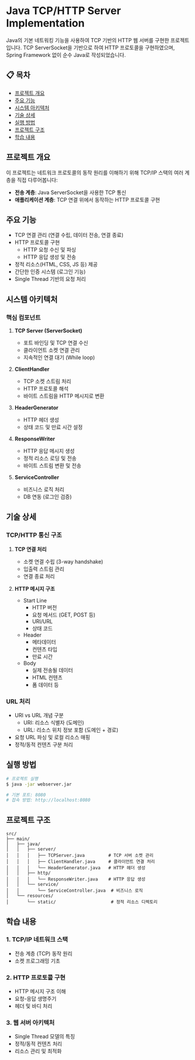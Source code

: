 # Java TCP/HTTP Server Implementation

Java의 기본 네트워킹 기능을 사용하여 TCP 기반의 HTTP 웹 서버를 구현한 프로젝트입니다. TCP ServerSocket을 기반으로 하여 HTTP 프로토콜을 구현하였으며, Spring Framework 없이 순수 Java로 작성되었습니다.

## 📋 목차
- [프로젝트 개요](#프로젝트-개요)
- [주요 기능](#주요-기능)
- [시스템 아키텍처](#시스템-아키텍처)
- [기술 상세](#기술-상세)
- [실행 방법](#실행-방법)
- [프로젝트 구조](#프로젝트-구조)
- [학습 내용](#학습-내용)

## 프로젝트 개요
이 프로젝트는 네트워크 프로토콜의 동작 원리를 이해하기 위해 TCP/IP 스택의 여러 계층을 직접 다루어봅니다:
- **전송 계층**: Java ServerSocket을 사용한 TCP 통신
- **애플리케이션 계층**: TCP 연결 위에서 동작하는 HTTP 프로토콜 구현

## 주요 기능
- TCP 연결 관리 (연결 수립, 데이터 전송, 연결 종료)
- HTTP 프로토콜 구현
  - HTTP 요청 수신 및 파싱
  - HTTP 응답 생성 및 전송
- 정적 리소스(HTML, CSS, JS 등) 제공
- 간단한 인증 시스템 (로그인 기능)
- Single Thread 기반의 요청 처리

## 시스템 아키텍처
### 핵심 컴포넌트
1. **TCP Server (ServerSocket)**
   - 포트 바인딩 및 TCP 연결 수신
   - 클라이언트 소켓 연결 관리
   - 지속적인 연결 대기 (While loop)

2. **ClientHandler**
   - TCP 소켓 스트림 처리
   - HTTP 프로토콜 해석
   - 바이트 스트림을 HTTP 메시지로 변환

3. **HeaderGenerator**
   - HTTP 헤더 생성
   - 상태 코드 및 만료 시간 설정

4. **ResponseWriter**
   - HTTP 응답 메시지 생성
   - 정적 리소스 로딩 및 전송
   - 바이트 스트림 변환 및 전송

5. **ServiceController**
   - 비즈니스 로직 처리
   - DB 연동 (로그인 검증)

## 기술 상세
### TCP/HTTP 통신 구조
1. **TCP 연결 처리**
   - 소켓 연결 수립 (3-way handshake)
   - 입출력 스트림 관리
   - 연결 종료 처리

2. **HTTP 메시지 구조**
   - Start Line
     - HTTP 버전
     - 요청 메서드 (GET, POST 등)
     - URI/URL
     - 상태 코드
   - Header
     - 메타데이터
     - 컨텐츠 타입
     - 만료 시간
   - Body
     - 실제 전송될 데이터
     - HTML 컨텐츠
     - 폼 데이터 등

### URL 처리
- URI vs URL 개념 구분
  - URI: 리소스 식별자 (도메인)
  - URL: 리소스 위치 정보 포함 (도메인 + 경로)
- 요청 URL 파싱 및 로컬 리소스 매핑
- 정적/동적 컨텐츠 구분 처리

## 실행 방법
```bash
# 프로젝트 실행
$ java -jar webserver.jar

# 기본 포트: 8080
# 접속 방법: http://localhost:8080
```

## 프로젝트 구조
```
src/
├── main/
│   ├── java/
│   │   ├── server/
│   │   │   ├── TCPServer.java         # TCP 서버 소켓 관리
│   │   │   ├── ClientHandler.java     # 클라이언트 연결 처리
│   │   │   └── HeaderGenerator.java   # HTTP 헤더 생성
│   │   ├── http/
│   │   │   └── ResponseWriter.java    # HTTP 응답 생성
│   │   └── service/
│   │       └── ServiceController.java  # 비즈니스 로직
│   └── resources/
│       └── static/                     # 정적 리소스 디렉토리
```

## 학습 내용
### 1. TCP/IP 네트워크 스택
- 전송 계층 (TCP) 동작 원리
- 소켓 프로그래밍 기초

### 2. HTTP 프로토콜 구현
- HTTP 메시지 구조 이해
- 요청-응답 생명주기
- 헤더 및 바디 처리

### 3. 웹 서버 아키텍처
- Single Thread 모델의 특징
- 정적/동적 컨텐츠 처리
- 리소스 관리 및 최적화
